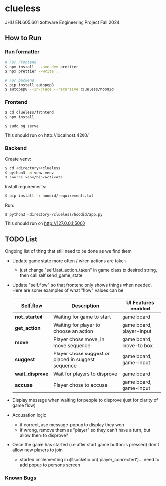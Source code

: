 # clueless

JHU EN.605.601 Software Engineering Project Fall 2024

## How to Run

### Run formatter

```sh
# For Frontend
$ npm install --save-dev prettier
$ npx prettier --write .

# For backend
$ pip install autopep8
$ autopep8 --in-place --recursive clueless/hoodid
```

### Frontend

```sh
$ cd clueless/frontend
$ npm install
```

```sh
$ sudo ng serve
```

This should run on http://localhost:4200/

### Backend

Create venv:

```sh
$ cd <directory>/clueless
$ python3 -m venv venv
$ source venv/bin/activate
```

Install requirements:

```sh
$ pip install -r hoodid/requirements.txt
```

Run:

```sh
$ python3 <directory>/clueless/hoodid/app.py
```

This should run on http://127.0.0.1:5000

## TODO List

Ongoing list of thing that still need to be done as we find them

- Update game state more often / when actions are taken
  - just change "self.last_action_taken" in game class to desired string, then call self.send_game_state
- Update "self.flow" so that frontend only shows things when needed. Here are some examples of what "flow" values can be:

  | Self.flow         | Description                                        | UI Features enabled      |
  | ----------------- | -------------------------------------------------- | ------------------------ |
  | **not_started**   | Waiting for game to start                          | game board               |
  | **get_action**    | Waiting for player to choose an action             | game board, player-input |
  | **move**          | Player chose move, in move sequence                | game board, move-to box  |
  | **suggest**       | Player chose suggest or placed in suggest sequence | game board, game-input   |
  | **wait_disprove** | Wait for players to disprove                       | game board               |
  | **accuse**        | Player chose to accuse                             | game board, game-input   |

- Display message when waiting for people to disprove (just for clarity of game flow)
- Accusation logic

  - if correct, use message-popup to display they won
  - if wrong, remove them as "player" so they can't have a turn, but allow them to disprove?

- Once the game has started (i.e after start game button is pressed) don't allow new players to join
  - started implementing in @socketio.on('player_connected')... need to add popup to persons screen

### Known Bugs
